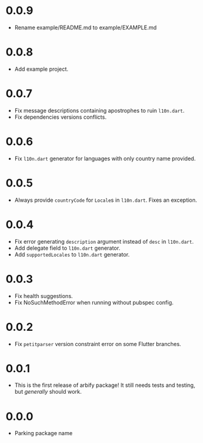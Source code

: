 # 0.0.9

- Rename example/README.md to example/EXAMPLE.md

# 0.0.8

- Add example project.

# 0.0.7

- Fix message descriptions containing apostrophes to ruin `l10n.dart`.
- Fix dependencies versions conflicts.

# 0.0.6

- Fix `l10n.dart` generator for languages with only country name provided.

# 0.0.5

- Always provide `countryCode` for `Locale`s in `l10n.dart`. Fixes an exception.

# 0.0.4

- Fix error generating `description` argument instead of `desc` in `l10n.dart`.
- Add delegate field to `l10n.dart` generator.
- Add `supportedLocales` to `l10n.dart` generator.

# 0.0.3

- Fix health suggestions.
- Fix NoSuchMethodError when running without pubspec config.

# 0.0.2

- Fix `petitparser` version constraint error on some Flutter branches.

# 0.0.1

- This is the first release of arbify package! It still needs tests and testing, but _generally_ should work.

# 0.0.0

- Parking package name
